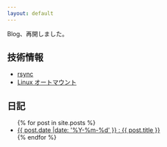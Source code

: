 ```yaml
---
layout: default
---
```

Blog、再開しました。

技術情報
----------------------------------------------------------------------

  * [rsync](linux/rsync.html)
  * [Linux オートマウント](linux/autofs.html)

日記
----------------------------------------------------------------------
<ul>
{% for post in site.posts %}
<li>
  <a href="{{ post.url }}">{{ post.date |date: '%Y-%m-%d' }} : {{ post.title }}</a>
</li>
{% endfor %}
</ul>
